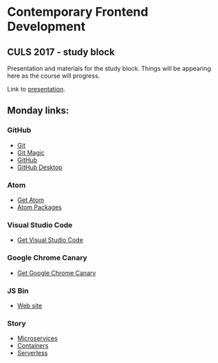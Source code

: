 # Contemporary Frontend Development
## CULS 2017 - study block

Presentation and materials for the study block. Things will be appearing here as
the course will progress. 

Link to [presentation](https://laststar.github.io/showrum/#/presentation/aHR0cHM6Ly9yYXdnaXQuY29tL3BlcGUvY3Vscy1mcm9udGVuZC0yMDE3L21hc3Rlci9wcmVzZW50YXRpb24ubWQ%3D/1/1 "Presentation").

## Monday links:

### GitHub

- [Git](https://git-scm.com)
- [Git Magic](https://crypto.stanford.edu/~blynn/gitmagic/index.html)
- [GitHub](https://github.com)
- [GitHub Desktop](https://desktop.github.com/)

### Atom

- [Get Atom](https://atom.io/)
- [Atom Packages](https://atom.io/packages)

### Visual Studio Code

- [Get Visual Studio Code](https://code.visualstudio.com)

### Google Chrome Canary

- [Get Google Chrome Canary](https://www.google.com/chrome/browser/canary.html)

### JS Bin

- [Web site](http://jsbin.com)

### Story

- [Microservices](https://en.wikipedia.org/wiki/Microservices)
- [Containers](https://en.wikipedia.org/wiki/Operating-system-level_virtualization)
- [Serverless](https://en.wikipedia.org/wiki/Serverless_computing)
